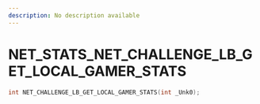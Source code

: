 ```yaml
---
description: No description available 
---
```


# NET_STATS\_NET_CHALLENGE_LB_GET_LOCAL_GAMER_STATS

```cpp
int NET_CHALLENGE_LB_GET_LOCAL_GAMER_STATS(int _Unk0);
```